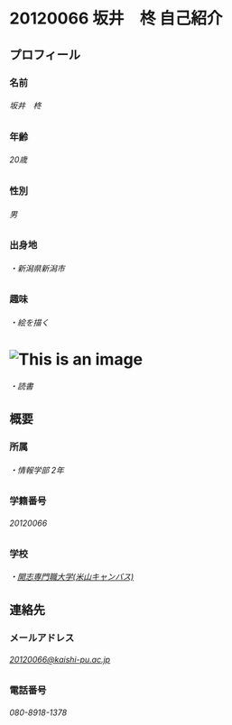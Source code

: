# 20120066 坂井　柊 自己紹介
## プロフィール
### 名前
###### 坂井　柊
### 年齢
###### 20歳
### 性別
###### 男
### 出身地
###### ・新潟県新潟市
### 趣味
###### ・絵を描く
# ![This is an image](https://twitter.com/usisakayui_4869/status/1460192947299782659/photo/1)
###### ・読書
## 概要
### 所属
###### ・情報学部 2年
### 学籍番号
###### 20120066
### 学校
###### ・[開志専門職大学(米山キャンパス)](https://www.google.com/maps/place/%E9%96%8B%E5%BF%97%E5%B0%82%E9%96%80%E8%81%B7%E5%A4%A7%E5%AD%A6+%E7%B1%B3%E5%B1%B1%E3%82%AD%E3%83%A3%E3%83%B3%E3%83%91%E3%82%B9/@37.9082027,139.0595338,17z/data=!3m1!4b1!4m5!3m4!1s0x5ff4c90103472417:0x3d0e6e934f1dd9f8!8m2!3d37.9082027!4d139.0617225)
## 連絡先
### メールアドレス
###### 20120066@kaishi-pu.ac.jp
### 電話番号
###### 080-8918-1378

